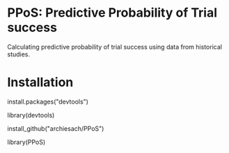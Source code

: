 # PPoS: Predictive Probability of Trial success
Calculating predictive probability of trial success using data from historical studies.

# Installation
install.packages("devtools")

library(devtools)

install_github("archiesach/PPoS")

library(PPoS)

